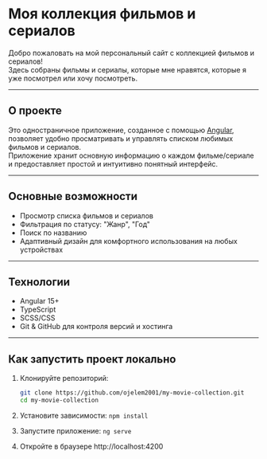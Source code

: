 # Моя коллекция фильмов и сериалов

Добро пожаловать на мой персональный сайт с коллекцией фильмов и сериалов!  
Здесь собраны фильмы и сериалы, которые мне нравятся, которые я уже посмотрел или хочу посмотреть.

---

## О проекте

Это одностраничное приложение, созданное с помощью [Angular](https://angular.io/), позволяет удобно просматривать и управлять списком любимых фильмов и сериалов.  
Приложение хранит основную информацию о каждом фильме/сериале и предоставляет простой и интуитивно понятный интерфейс.

---

## Основные возможности

- Просмотр списка фильмов и сериалов
- Фильтрация по статусу: "Жанр", "Год"
- Поиск по названию
- Адаптивный дизайн для комфортного использования на любых устройствах

---

## Технологии

- Angular 15+
- TypeScript
- SCSS/CSS
- Git & GitHub для контроля версий и хостинга

---

## Как запустить проект локально

1. Клонируйте репозиторий:

   ```bash
   git clone https://github.com/ojelem2001/my-movie-collection.git
   cd my-movie-collection
2. Установите зависимости:
	`npm install`
3. Запустите приложение:
	`ng serve`
4. Откройте в браузере http://localhost:4200